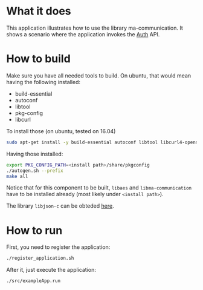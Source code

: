 # What it does

This application illustrates how to use the library ma-communication. It shows
a scenario where the application invokes the [Auth](https://github.com/dojot/auth) API.

# How to build

Make sure you have all needed tools to build. On ubuntu, that would mean having the following installed:
- build-essential
- autoconf
- libtool
- pkg-config
- libcurl

To install those (on ubuntu, tested on 16.04)

```sh
sudo apt-get install -y build-essential autoconf libtool libcurl4-openssl-dev pkg-config
```

Having those installed:

```sh
export PKG_CONFIG_PATH=<install path>/share/pkgconfig
./autogen.sh --prefix
make all
```

Notice that for this component to be built, `libaes` and `libma-communication` have to be installed already (most likely under `<install path>`).

The library `libjson-c` can be obteded [here](https://github.com/json-c/json-c).

# How to run

First, you need to register the application:
```sh
./register_application.sh
```

After it, just execute the application:
```sh
./src/exampleApp.run
```

